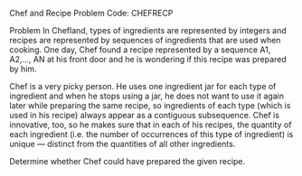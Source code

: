 Chef and Recipe
Problem Code:  CHEFRECP

Problem
In Chefland, types of ingredients are represented by integers and recipes are represented by sequences of ingredients that are used when cooking. One day, Chef found a recipe represented by a sequence A1, A2,..., AN at his front door and he is wondering if this recipe was prepared by him.

Chef is a very picky person. He uses one ingredient jar for each type of ingredient and when he stops using a jar, he does not want to use it again later while preparing the same recipe, so ingredients of each type (which is used in his recipe) always appear as a contiguous subsequence. Chef is innovative, too, so he makes sure that in each of his recipes, the quantity of each ingredient (i.e. the number of occurrences of this type of ingredient) is unique ― distinct from the quantities of all other ingredients.

Determine whether Chef could have prepared the given recipe.

